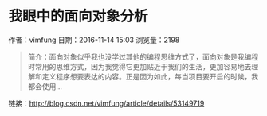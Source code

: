 # 我眼中的面向对象分析
作者：vimfung
日期：2016-11-14 15:03
浏览量：2198
> 简介：面向对象似乎我也没学过其他的编程思维方式了，面向对象是我编程时常用的思维方式，因为我觉得它更加贴近于我们的生活，更加容易地去理解和定义程序想要表达的内容。正是因为如此，每当项目要开启的时候，我都会使用...

 链接：http://blog.csdn.net/vimfung/article/details/53149719
